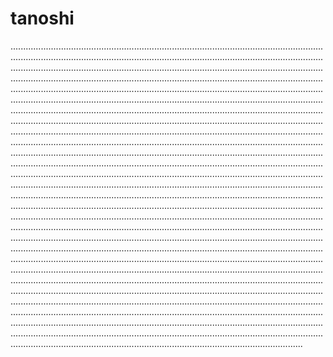 # tanoshi
....................................................................................................................................................................................................................................................................................................................................................................................................................................................................................................................................................................................................................................................................................................................................................................................................................................................................................................................................................................................................................................................................................................................................................................................................................................................................................................................................................................................................................................................................................................................................................................................................................................................................................................................................................................................................................................................................................................................................................................................................................................................................................................................................................................................................................................................................................................................................................................................................................................................................................................................................................................................................................................................................................................................................................................................................................................................................................................................................................................................................................................................................................................................................................................................................................................................................................................................................................................................................................................................................................................................................................................................................................................................................................................................................